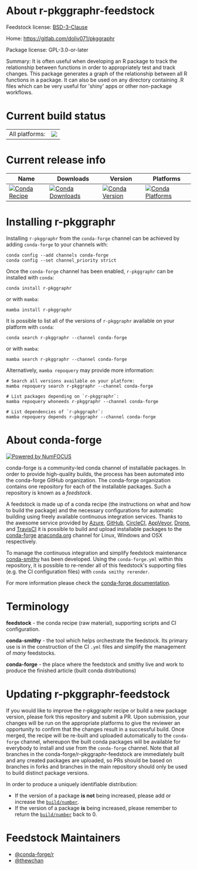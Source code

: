 About r-pkggraphr-feedstock
===========================

Feedstock license: [BSD-3-Clause](https://github.com/conda-forge/r-pkggraphr-feedstock/blob/main/LICENSE.txt)

Home: https://gitlab.com/doliv071/pkggraphr

Package license: GPL-3.0-or-later

Summary: It is often useful when developing an R package to track the relationship between functions in order to appropriately test and track changes. This package generates a graph of the relationship between all R functions in a package. It can also be used on any directory containing .R files which can be very useful for 'shiny' apps or other non-package workflows.

Current build status
====================


<table><tr><td>All platforms:</td>
    <td>
      <a href="https://dev.azure.com/conda-forge/feedstock-builds/_build/latest?definitionId=23523&branchName=main">
        <img src="https://dev.azure.com/conda-forge/feedstock-builds/_apis/build/status/r-pkggraphr-feedstock?branchName=main">
      </a>
    </td>
  </tr>
</table>

Current release info
====================

| Name | Downloads | Version | Platforms |
| --- | --- | --- | --- |
| [![Conda Recipe](https://img.shields.io/badge/recipe-r--pkggraphr-green.svg)](https://anaconda.org/conda-forge/r-pkggraphr) | [![Conda Downloads](https://img.shields.io/conda/dn/conda-forge/r-pkggraphr.svg)](https://anaconda.org/conda-forge/r-pkggraphr) | [![Conda Version](https://img.shields.io/conda/vn/conda-forge/r-pkggraphr.svg)](https://anaconda.org/conda-forge/r-pkggraphr) | [![Conda Platforms](https://img.shields.io/conda/pn/conda-forge/r-pkggraphr.svg)](https://anaconda.org/conda-forge/r-pkggraphr) |

Installing r-pkggraphr
======================

Installing `r-pkggraphr` from the `conda-forge` channel can be achieved by adding `conda-forge` to your channels with:

```
conda config --add channels conda-forge
conda config --set channel_priority strict
```

Once the `conda-forge` channel has been enabled, `r-pkggraphr` can be installed with `conda`:

```
conda install r-pkggraphr
```

or with `mamba`:

```
mamba install r-pkggraphr
```

It is possible to list all of the versions of `r-pkggraphr` available on your platform with `conda`:

```
conda search r-pkggraphr --channel conda-forge
```

or with `mamba`:

```
mamba search r-pkggraphr --channel conda-forge
```

Alternatively, `mamba repoquery` may provide more information:

```
# Search all versions available on your platform:
mamba repoquery search r-pkggraphr --channel conda-forge

# List packages depending on `r-pkggraphr`:
mamba repoquery whoneeds r-pkggraphr --channel conda-forge

# List dependencies of `r-pkggraphr`:
mamba repoquery depends r-pkggraphr --channel conda-forge
```


About conda-forge
=================

[![Powered by
NumFOCUS](https://img.shields.io/badge/powered%20by-NumFOCUS-orange.svg?style=flat&colorA=E1523D&colorB=007D8A)](https://numfocus.org)

conda-forge is a community-led conda channel of installable packages.
In order to provide high-quality builds, the process has been automated into the
conda-forge GitHub organization. The conda-forge organization contains one repository
for each of the installable packages. Such a repository is known as a *feedstock*.

A feedstock is made up of a conda recipe (the instructions on what and how to build
the package) and the necessary configurations for automatic building using freely
available continuous integration services. Thanks to the awesome service provided by
[Azure](https://azure.microsoft.com/en-us/services/devops/), [GitHub](https://github.com/),
[CircleCI](https://circleci.com/), [AppVeyor](https://www.appveyor.com/),
[Drone](https://cloud.drone.io/welcome), and [TravisCI](https://travis-ci.com/)
it is possible to build and upload installable packages to the
[conda-forge](https://anaconda.org/conda-forge) [anaconda.org](https://anaconda.org/)
channel for Linux, Windows and OSX respectively.

To manage the continuous integration and simplify feedstock maintenance
[conda-smithy](https://github.com/conda-forge/conda-smithy) has been developed.
Using the ``conda-forge.yml`` within this repository, it is possible to re-render all of
this feedstock's supporting files (e.g. the CI configuration files) with ``conda smithy rerender``.

For more information please check the [conda-forge documentation](https://conda-forge.org/docs/).

Terminology
===========

**feedstock** - the conda recipe (raw material), supporting scripts and CI configuration.

**conda-smithy** - the tool which helps orchestrate the feedstock.
                   Its primary use is in the construction of the CI ``.yml`` files
                   and simplify the management of *many* feedstocks.

**conda-forge** - the place where the feedstock and smithy live and work to
                  produce the finished article (built conda distributions)


Updating r-pkggraphr-feedstock
==============================

If you would like to improve the r-pkggraphr recipe or build a new
package version, please fork this repository and submit a PR. Upon submission,
your changes will be run on the appropriate platforms to give the reviewer an
opportunity to confirm that the changes result in a successful build. Once
merged, the recipe will be re-built and uploaded automatically to the
`conda-forge` channel, whereupon the built conda packages will be available for
everybody to install and use from the `conda-forge` channel.
Note that all branches in the conda-forge/r-pkggraphr-feedstock are
immediately built and any created packages are uploaded, so PRs should be based
on branches in forks and branches in the main repository should only be used to
build distinct package versions.

In order to produce a uniquely identifiable distribution:
 * If the version of a package **is not** being increased, please add or increase
   the [``build/number``](https://docs.conda.io/projects/conda-build/en/latest/resources/define-metadata.html#build-number-and-string).
 * If the version of a package **is** being increased, please remember to return
   the [``build/number``](https://docs.conda.io/projects/conda-build/en/latest/resources/define-metadata.html#build-number-and-string)
   back to 0.

Feedstock Maintainers
=====================

* [@conda-forge/r](https://github.com/orgs/conda-forge/teams/r/)
* [@thewchan](https://github.com/thewchan/)

